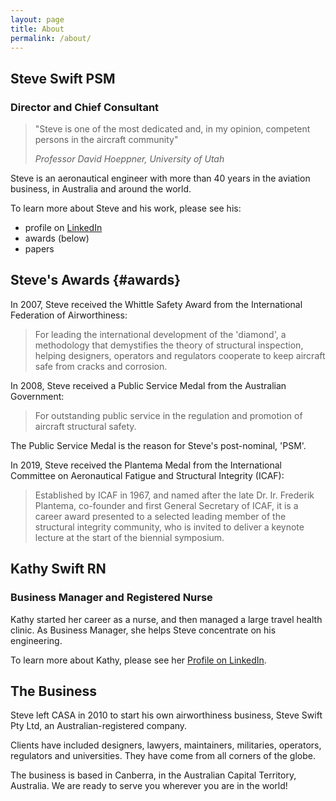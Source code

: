 ```yaml
---
layout: page
title: About
permalink: /about/
---
```


## Steve Swift PSM
### Director and Chief Consultant

> "Steve is one of the most dedicated and, in my opinion, competent persons in
> the aircraft community"
>
> _Professor David Hoeppner, University of Utah_

Steve is an aeronautical engineer with more than 40 years in the aviation
business, in Australia and around the world.

To learn more about Steve and his work, please see his:

- profile on [LinkedIn](http://linkedin.com/in/steve-swift-41ab5a42)
- awards (below)
- papers

## Steve's Awards {#awards}

In 2007, Steve received the Whittle Safety Award from the International
Federation of Airworthiness:

> For leading the international development of the 'diamond', a methodology that
> demystifies the theory of structural inspection, helping designers, operators
> and regulators cooperate to keep aircraft safe from cracks and corrosion.

In 2008, Steve received a Public Service Medal from the Australian Government:

> For outstanding public service in the regulation and promotion of aircraft
> structural safety.

The Public Service Medal is the reason for Steve's post-nominal, 'PSM'.

In 2019, Steve received the Plantema Medal from the International Committee on
Aeronautical Fatigue and Structural Integrity (ICAF):

> Established by ICAF in 1967, and named after the late Dr. Ir. Frederik
> Plantema, co-founder and first General Secretary of ICAF, it is a career award
> presented to a selected leading member of the structural integrity community,
> who is invited to deliver a keynote lecture at the start of the biennial
> symposium.

## Kathy Swift RN
### Business Manager and Registered Nurse

Kathy started her career as a nurse, and then managed a large travel health
clinic. As Business Manager, she helps Steve concentrate on his engineering.

To learn more about Kathy, please see her [Profile on
LinkedIn](https://www.linkedin.com/in/kathryn-swift-038027aa).

## The Business

Steve left CASA in 2010 to start his own airworthiness business, Steve Swift Pty
Ltd, an Australian-registered company.

Clients have included designers, lawyers, maintainers, militaries, operators,
regulators and universities. They have come from all corners of the globe.

The business is based in Canberra, in the Australian Capital Territory,
Australia. We are ready to serve you wherever you are in the world!
